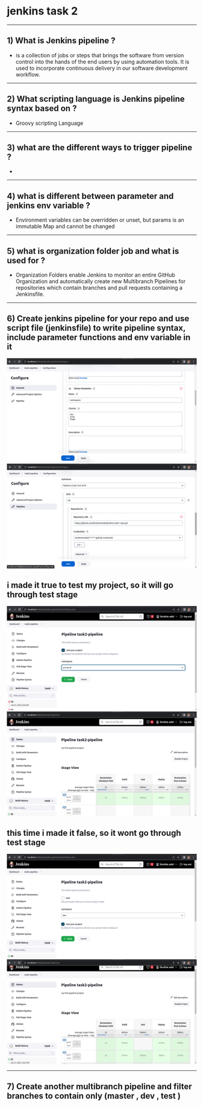 # jenkins task 2

-----------------------------------------
## 1) What is Jenkins pipeline ?
- is a collection of jobs or steps that brings the software from version control into the hands of the end users by using automation tools. It is used to incorporate continuous delivery in our software development workflow.

-----------------------------------------
## 2) What scripting language is Jenkins pipeline syntax based on ?
- Groovy scripting Language
  
-----------------------------------------
## 3) what are the different ways to trigger pipeline ? 
-

-----------------------------------------
## 4) what is different between parameter and jenkins env variable ?
- Environment variables can be overridden or unset, but params is an immutable Map and cannot be changed
  
-----------------------------------------
## 5) what is organization folder job and what is used for ?
- Organization Folders enable Jenkins to monitor an entire GitHub Organization and automatically create new Multibranch Pipelines for repositories which contain branches and pull requests containing a Jenkinsfile.

-----------------------------------------
## 6) Create jenkins pipeline for your repo and use script file (jenkinsfile) to write pipeline syntax, include parameter functions and env variable in it 
![](https://github.com/IbrahimmAdel/DevOps_Bootcamp/blob/main/jenkins/task%202/screenshots/1.1.png)
![](https://github.com/IbrahimmAdel/DevOps_Bootcamp/blob/main/jenkins/task%202/screenshots/1.2.png)
## i made it true to test my project, so it will go through test stage
![](https://github.com/IbrahimmAdel/DevOps_Bootcamp/blob/main/jenkins/task%202/screenshots/1.3.png)
![](https://github.com/IbrahimmAdel/DevOps_Bootcamp/blob/main/jenkins/task%202/screenshots/1.4.png)
## this time i made it false, so it wont go through test stage
![](https://github.com/IbrahimmAdel/DevOps_Bootcamp/blob/main/jenkins/task%202/screenshots/1.5.png)
![](https://github.com/IbrahimmAdel/DevOps_Bootcamp/blob/main/jenkins/task%202/screenshots/1.6.png)

-----------------------------------------
## 7) Create another multibranch pipeline and filter branches to contain only (master , dev , test ) 
![]()
![]()
![]()
![]()
![]()
![]()
![]()
![]()
![]()
![]()
